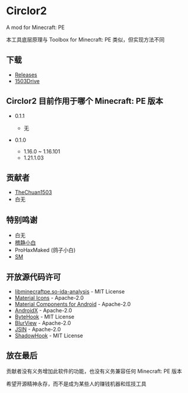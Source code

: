 # Circlor2
A mod for Minecraft: PE

本工具底层原理与 Toolbox for Minecraft: PE 类似，但实现方法不同

## 下载
- [Releases](https://github.com/1503Dev/Circlor2/releases)
- [1503Drive](https://drive.1503dev.top/s/a5TL)

## Circlor2 目前作用于哪个 Minecraft: PE 版本
- 0.1.1
  - 无

- 0.1.0
  - 1.16.0 ~ 1.16.101
  - 1.21.1.03

## 贡献者
- [TheChuan1503](https://github.com/TheChuan1503)
- 白无

## 特别鸣谢
- 白无
- [稽静小白](https://github.com/guiwow-wuxuchun-vape)
- ProHaxMaked (鸽子小白)
- [SM](https://github.com/SMlc666)

## 开放源代码许可
- [libminecraftpe.so-ida-analysis](https://github.com/1503Dev/libminecraftpe.so-ida-analysis/) - MIT License
- [Material Icons](https://github.com/google/material-design-icons) - Apache-2.0
- [Material Components for Android](https://github.com/material-components/material-components-android) - Apache-2.0
- [AndroidX](https://github.com/androidx/androidx) - Apache-2.0
- [ByteHook](https://github.com/bytedance/bhook) - MIT License
- [BlurView](https://github.com/Dimezis/BlurView) - Apache-2.0
- [JSIN](https://github.com/1503Dev/JSIN) - Apache-2.0
- [ShadowHook](https://github.com/bytedance/android-inline-hook) - MIT License

## 放在最后
贡献者没有义务增加此软件的功能，也没有义务兼容任何 Minecraft: PE 版本

希望开源精神永存，而不是成为某些人的赚钱机器和炫技工具
